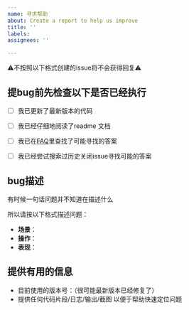```yaml
---
name: 寻求帮助
about: Create a report to help us improve
title: ''
labels: 
assignees: ''

---
```


⚠️不按照以下格式创建的issue将不会获得回复⚠️ 

## 提bug前先检查以下是否已经执行

- [ ] 我已更新了最新版本的代码
- [ ] 我已经仔细地阅读了readme 文档
- [ ] 我已在[FAQ](https://github.com/danni-cool/wechatbot-webhook/issues/72)里查找了可能寻找的答案
- [ ] 我已经尝试搜索过历史关闭issue寻找可能的答案


## bug描述
有时候一句话问题并不知道在描述什么

所以请按以下格式描述问题：

- **场景**：
- **操作**：
- **表现**：

## 提供有用的信息
- 目前使用的版本号：（很可能最新版本已经修复了）
- 提供任何代码片段/日志/输出/截图 以便于帮助快速定位问题
